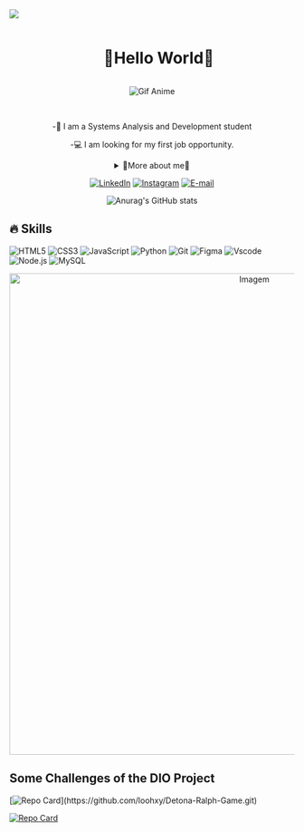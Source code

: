 

<!--divisor-->
<img src="https://user-images.githubusercontent.com/73097560/115834477-dbab4500-a447-11eb-908a-139a6edaec5c.gif">

<!--título-->
<div id="user-content-toc">
  <ul align="center">
    <summary><h1 style="display: inline-block">🌟Hello World🌟</h1></summary>
</div>


<!-- Gif Anime-->

 <p align="center">    
<img src="https://i.pinimg.com/originals/44/e1/52/44e152a6334b2ad5bffdcc3c469a6005.gif" alt="Gif Anime" >
 </p> 
<br>

<div align="center"> 


-📘 I am a Systems Analysis and Development student          


-💻 I am looking for my first job opportunity.


<!-- Dropdown -->
<details>
  <summary>🌟More about me🌟</summary>

  I'm 23 years old. Passionate about technology and creating solutions that connect people. As a Systems Analysis and Development student, I'm always looking to learn something new and transform ideas into digital experiences. I believe that technology is made to improve lives, and I want to be a part of that!

  - 🎨I like playing games, watching anime, series and practically everything that involves art and creativity!
I am also interested in learning new languages ​​and enriching my inner culture.
</details>

[![LinkedIn](https://img.shields.io/badge/LinkedIn-0077B5?style=for-the-badge&logo=linkedin&logoColor=white)](https://www.linkedin.com/in/lorena-carvalho-dev/) 
[![Instagram](https://img.shields.io/badge/Instagram-E4405F?style=for-the-badge&logo=instagram&logoColor=white)](https://www.instagram.com/loohxy/)
[![E-mail](https://img.shields.io/badge/Gmail-D14836?style=for-the-badge&logo=gmail&logoColor=white)](mailto:lorenafernandescarvalho536@gmail.com)


<!-- GithubStats -->
![Anurag's GitHub stats](https://github-readme-stats.vercel.app/api?username=Loohxy&theme=ocean_dark&show_icons=true)

<!-- GIF Animação -->




<!--
<p align="right">
<img width="300px" height="300px" src="https://github.com/loohxy/loohxy/blob/main/me-octocat.png?raw=true" alt="Meu Octocat">
<p>
-->

<!-- GIF Pokemon -->
<!--
   <img width= 750px src="https://github.com/loohxy/loohxy/assets/157033794/64371404-fa95-4003-827a-cacd7cb8b18d" alt="Imagem">
 -->
</div>


## 🔥 Skills
<!-- Skills: Programming Languages -->
![HTML5](https://img.shields.io/badge/HTML5-E34F26?style=for-the-badge&logo=html5&logoColor=white)
![CSS3](https://img.shields.io/badge/CSS3-1572B6?style=for-the-badge&logo=css3&logoColor=white)
![JavaScript](https://img.shields.io/badge/JavaScript-F7DF1E?style=for-the-badge&logo=javascript&logoColor=black)
![Python](https://img.shields.io/badge/python-3670A0?style=for-the-badge&logo=python&logoColor=ffdd54)
![Git](https://img.shields.io/badge/GIT-E44C30?style=for-the-badge&logo=git&logoColor=white)
![Figma](https://img.shields.io/badge/Figma-696969?style=for-the-badge&logo=figma&logoColor=figma)
![Vscode](https://img.shields.io/badge/Vscode-007ACC?style=for-the-badge&logo=visual-studio-code&logoColor=white)
![Node.js](https://img.shields.io/badge/Node.js-5FA04E.svg?style=for-the-badge&logo=nodedotjs&logoColor=white)
![MySQL](https://img.shields.io/badge/MySQL-4479A1.svg?style=for-the-badge&logo=MySQL&logoColor=white)

<p align="center"> 
   <img src="https://i.pinimg.com/originals/19/b2/8c/19b28c8372aaec65623f7ee7332e74be.gif" alt="Imagem" width="850">
</p>

## Some Challenges of the DIO Project
[![Repo Card](https://github-readme-stats.vercel.app/api/pin/?username=Loohxy&theme=ocean_dark&show&repo=Detona-Ralph-Game&bg_icons=true&icon_)](https://github.com/loohxy/Detona-Ralph-Game.git)


[![Repo Card](https://github-readme-stats.vercel.app/api/pin/?username=Loohxy&theme=ocean_dark&show&repo=angular-blog&bg_icons=true&icon)](https://github.com/loohxy/angular-blog)






